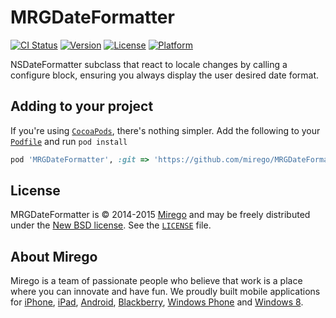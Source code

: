 # MRGDateFormatter

[![CI Status](http://img.shields.io/travis/mirego/MRGDateFormatter.svg?style=flat)](https://travis-ci.org/mirego/MRGDateFormatter)
[![Version](https://img.shields.io/cocoapods/v/MRGDateFormatter.svg?style=flat)](http://cocoadocs.org/docsets/MRGDateFormatter)
[![License](https://img.shields.io/cocoapods/l/MRGDateFormatter.svg?style=flat)](http://cocoadocs.org/docsets/MRGDateFormatter)
[![Platform](https://img.shields.io/cocoapods/p/MRGDateFormatter.svg?style=flat)](http://cocoadocs.org/docsets/MRGDateFormatter)

NSDateFormatter subclass that react to locale changes by calling a configure block, ensuring you always display the user desired date format.

## Adding to your project

If you're using [`CocoaPods`](http://cocoapods.org/), there's nothing simpler.
Add the following to your [`Podfile`](http://docs.cocoapods.org/podfile.html)
and run `pod install`

```ruby
pod 'MRGDateFormatter', :git => 'https://github.com/mirego/MRGDateFormatter.iOS.git'
```

## License

MRGDateFormatter is © 2014-2015 [Mirego](http://www.mirego.com) and may be freely
distributed under the [New BSD license](http://opensource.org/licenses/BSD-3-Clause).
See the [`LICENSE`](https://github.com/mirego/MRGDateFormatter.iOS/blob/master/LICENSE) file.

## About Mirego

Mirego is a team of passionate people who believe that work is a place where you can innovate and have fun.
We proudly built mobile applications for
[iPhone](http://mirego.com/en/iphone-app-development/ "iPhone application development"),
[iPad](http://mirego.com/en/ipad-app-development/ "iPad application development"),
[Android](http://mirego.com/en/android-app-development/ "Android application development"),
[Blackberry](http://mirego.com/en/blackberry-app-development/ "Blackberry application development"),
[Windows Phone](http://mirego.com/en/windows-phone-app-development/ "Windows Phone application development") and
[Windows 8](http://mirego.com/en/windows-8-app-development/ "Windows 8 application development").
